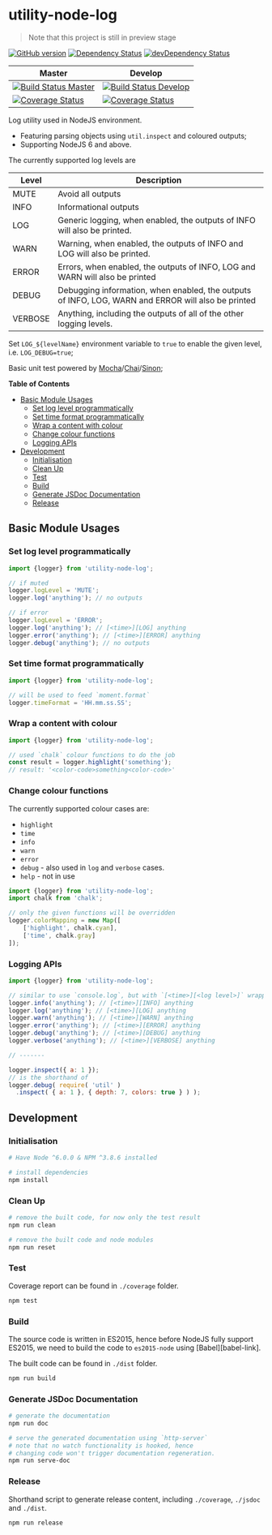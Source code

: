 # utility-node-log

> Note that this project is still in preview stage

[![GitHub version](https://badge.fury.io/gh/unknownmoon%2Futility-node-log.svg)](https://badge.fury.io/gh/unknownmoon%2Futility-node-log)
[![Dependency Status](https://david-dm.org/unknownmoon/utility-node-log.svg)](https://david-dm.org/unknownmoon/utility-node-log)
[![devDependency Status](https://david-dm.org/unknownmoon/utility-node-log/dev-status.svg)](https://david-dm.org/unknownmoon/utility-node-log#info=devDependencies)

| Master | Develop |
| ------ | ------- |
| [![Build Status Master](https://travis-ci.org/unknownmoon/utility-node-log.svg?branch=master)](https://travis-ci.org/unknownmoon/utility-node-log) | [![Build Status Develop](https://travis-ci.org/unknownmoon/utility-node-log.svg?branch=develop)](https://travis-ci.org/unknownmoon/utility-node-log) |
| [![Coverage Status](https://coveralls.io/repos/github/unknownmoon/utility-node-log/badge.svg?branch=master)](https://coveralls.io/github/unknownmoon/utility-node-log?branch=master) | [![Coverage Status](https://coveralls.io/repos/github/unknownmoon/utility-node-log/badge.svg?branch=develop)](https://coveralls.io/github/unknownmoon/utility-node-log?branch=develop) |

Log utility used in NodeJS environment.

- Featuring parsing objects using `util.inspect` and coloured outputs;
- Supporting NodeJS 6 and above.

The currently supported log levels are

| Level   | Description |
| ------- | ----------- |
| MUTE    | Avoid all outputs |
| INFO    | Informational outputs |
| LOG     | Generic logging, when enabled, the outputs of INFO will also be printed. |
| WARN    | Warning, when enabled, the outputs of INFO and LOG will also be printed. |
| ERROR   | Errors, when enabled, the outputs of INFO, LOG and WARN will also be printed |
| DEBUG   | Debugging information, when enabled, the outputs of INFO, LOG, WARN and ERROR will also be printed |
| VERBOSE | Anything, including the outputs of all of the other logging levels. |

Set `LOG_${levelName}` environment variable to `true` to enable the given level, i.e. `LOG_DEBUG=true`;

Basic unit test powered by [Mocha][mocha-link]/[Chai][chai-link]/[Sinon][sinon-link];

__Table of Contents__

<!-- MarkdownTOC -->

- [Basic Module Usages](#basic-module-usages)
    - [Set log level programmatically](#set-log-level-programmatically)
    - [Set time format programmatically](#set-time-format-programmatically)
    - [Wrap a content with colour](#wrap-a-content-with-colour)
    - [Change colour functions](#change-colour-functions)
    - [Logging APIs](#logging-apis)
- [Development](#development)
    - [Initialisation](#initialisation)
    - [Clean Up](#clean-up)
    - [Test](#test)
    - [Build](#build)
    - [Generate JSDoc Documentation](#generate-jsdoc-documentation)
    - [Release](#release)

<!-- /MarkdownTOC -->

<a name="basic-module-usages"></a>
## Basic Module Usages

<a name="set-log-level-programmatically"></a>
### Set log level programmatically

```javascript
import {logger} from 'utility-node-log';

// if muted
logger.logLevel = 'MUTE';
logger.log('anything'); // no outputs

// if error
logger.logLevel = 'ERROR';
logger.log('anything'); // [<time>][LOG] anything
logger.error('anything'); // [<time>][ERROR] anything 
logger.debug('anything'); // no outputs
```

<a name="set-time-format-programmatically"></a>
### Set time format programmatically

```javascript
import {logger} from 'utility-node-log';

// will be used to feed `moment.format`
logger.timeFormat = 'HH.mm.ss.SS';
```

<a name="wrap-a-content-with-colour"></a>
### Wrap a content with colour

```javascript
import {logger} from 'utility-node-log';

// used `chalk` colour functions to do the job
const result = logger.highlight('something');
// result: '<color-code>something<color-code>'

```

<a name="change-colour-functions"></a>
### Change colour functions

The currently supported colour cases are:

- `highlight`
- `time`
- `info`
- `warn`
- `error`
- `debug` - also used in `log` and `verbose` cases.
- `help` - not in use

```javascript
import {logger} from 'utility-node-log';
import chalk from 'chalk';

// only the given functions will be overridden
logger.colorMapping = new Map([
    ['highlight', chalk.cyan],
    ['time', chalk.gray]
]);
```

<a name="logging-apis"></a>
### Logging APIs

```javascript
import {logger} from 'utility-node-log';

// similar to use `console.log`, but with `[<time>][<log level>]` wrapper and coloured.
logger.info('anything'); // [<time>][INFO] anything
logger.log('anything'); // [<time>][LOG] anything
logger.warn('anything'); // [<time>][WARN] anything
logger.error('anything'); // [<time>][ERROR] anything
logger.debug('anything'); // [<time>][DEBUG] anything
logger.verbose('anything'); // [<time>][VERBOSE] anything

// -------

logger.inspect({ a: 1 }); 
// is the shorthand of
logger.debug( require( 'util' )
  .inspect( { a: 1 }, { depth: 7, colors: true } ) );

```

<a name="development"></a>
## Development

<a name="initialisation"></a>
### Initialisation

```bash
# Have Node ^6.0.0 & NPM ^3.8.6 installed

# install dependencies
npm install
```

<a name="clean-up"></a>
### Clean Up

```bash
# remove the built code, for now only the test result 
npm run clean

# remove the built code and node modules
npm run reset
```

<a name="test"></a>
### Test

Coverage report can be found in `./coverage` folder.

```bash
npm test
```

<a name="build"></a>
### Build

The source code is written in ES2015, hence before NodeJS fully support ES2015, we need to build the code to `es2015-node` using [Babel][babel-link].

The built code can be found in `./dist` folder. 

```bash
npm run build
```

<a name="generate-jsdoc-documentation"></a>
### Generate JSDoc Documentation

```bash
# generate the documentation
npm run doc

# serve the generated documentation using `http-server`
# note that no watch functionality is hooked, hence
# changing code won't trigger documentation regeneration.
npm run serve-doc
```

<a name="release"></a>
### Release

Shorthand script to generate release content, including `./coverage`, `./jsdoc` and `./dist`.

```bash
npm run release
```

<!-- links -->
[mocha-link]: http://mochajs.org/
[chai-link]: http://chaijs.com/ 
[sinon-link]: http://sinonjs.org/


